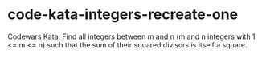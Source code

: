 # code-kata-integers-recreate-one
Codewars Kata: Find all integers between m and n (m and n integers with 1 &lt;= m &lt;= n) such that the sum of their squared divisors is itself a square. 
